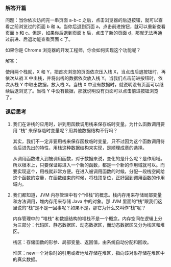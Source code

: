 ### 解答开篇

问题：当你依次访问完一串页面 a-b-c 之后，点击浏览器的后退按钮，就可以查看之前浏览过的页面 b 和 a。当你后退到页面 a，点击前进按钮，就可以重新查看页面 b 和 c。但是，如果你后退到页面 b 后，点击了新的页面 d，那就无法再通过前进、后退功能查看页面 c 了。

如果你是 Chrome 浏览器的开发工程师，你会如何实现这个功能呢？

解答：

使用两个栈就，X 和 Y，把首次浏览的页面依次压入栈 X，当点击后退按钮时，再依次从战 X 中出栈，并将出栈的数据依次放入栈 Y。当我们点击前进按钮时，依次从栈 Y 中取出数据，放入栈 X。当栈 X 中没有数据时，就说明没有页面可以继续后退浏览了。当栈 Y 中没有数据，那就说明没有页面可以点击前进按钮浏览了。

### 课后思考

1. 我们在讲栈的应用时，讲到用函数调用栈来保存临时变量。为什么函数调用要用 “栈” 来保存临时变量呢？用其他数据结构不行吗？

   其实，我们不一定非要用栈来保存函数临时变量，只不过因为这个函数调用符合后进先出的特性，用栈这种数据结构来实现，是顺理成章的选择。

   从调用函数进入到被调用函数，对于数据来说，变化的是什么呢？是作用域。所以根本上，只要保证每进入一个新的函数，都是一个新的作用域就可以。而要实现这个，用栈就非常方便。在进入被调用函数的时候，分配一段栈空间给这个函数的变量，在函数结束的时候，将栈顶复位，正好回到调用函数的作用域内。

2. 我们都知道，JVM 内存管理中有个“堆栈”的概念。栈内存用来存储局部变量和方法调用，堆内存用来存储 Java 中的对象。那 JVM 里面的“栈”跟我们这里说的“栈”是不是一回事呢？如果不是，那它为什么又叫作“栈”呢？

   内存管理中的 ”堆栈“ 和数据结构的堆栈不是一个概念。内存空间在逻辑上分为三部分：代码区、静态数据区、动态数据区，而动态数据区又分为栈区和堆区。

   栈区：存储函数的形参、局部变量、返回值，由系统自动分配和回收。

   堆区：new一个对象时的引用或者地址存储在堆区，指向该对象存储在堆区中的真实数据。